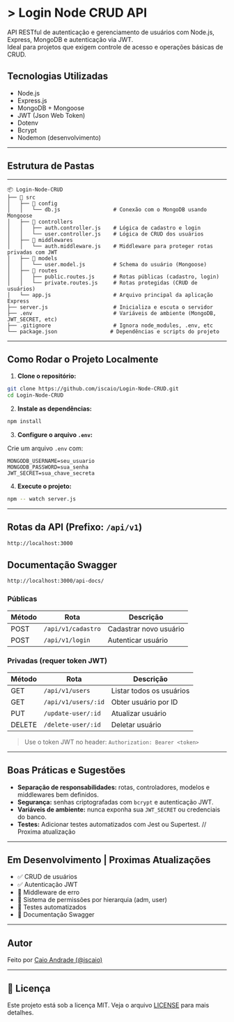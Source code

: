 # > Login Node CRUD API

API RESTful de autenticação e gerenciamento de usuários com Node.js, Express, MongoDB e autenticação via JWT.  
Ideal para projetos que exigem controle de acesso e operações básicas de CRUD.

## Tecnologias Utilizadas

- Node.js
- Express.js
- MongoDB + Mongoose
- JWT (Json Web Token)
- Dotenv
- Bcrypt
- Nodemon (desenvolvimento)

---

## Estrutura de Pastas

---

```plaintext
📦 Login-Node-CRUD
├── 📁 src
│   ├── 📁 config
│   │   └── db.js                 # Conexão com o MongoDB usando Mongoose
│   ├── 📁 controllers
│   │   ├── auth.controller.js    # Lógica de cadastro e login
│   │   └── user.controller.js    # Lógica de CRUD dos usuários
│   ├── 📁 middlewares
│   │   └── auth.middleware.js    # Middleware para proteger rotas privadas com JWT
│   ├── 📁 models
│   │   └── user.model.js         # Schema do usuário (Mongoose)
│   ├── 📁 routes
│   │   ├── public.routes.js      # Rotas públicas (cadastro, login)
│   │   └── private.routes.js     # Rotas protegidas (CRUD de usuários)
│   └── app.js                    # Arquivo principal da aplicação Express
├── server.js                     # Inicializa e escuta o servidor
├── .env                          # Variáveis de ambiente (MongoDB, JWT_SECRET, etc)
├── .gitignore                    # Ignora node_modules, .env, etc
└── package.json                 # Dependências e scripts do projeto
```


---

## Como Rodar o Projeto Localmente

1. **Clone o repositório:**

```bash
git clone https://github.com/iscaio/Login-Node-CRUD.git
cd Login-Node-CRUD
```

2. **Instale as dependências:**

```bash
npm install
```

3. **Configure o arquivo `.env`:**

Crie um arquivo `.env` com:

```env
MONGODB_USERNAME=seu_usuario
MONGODB_PASSWORD=sua_senha
JWT_SECRET=sua_chave_secreta
```

4. **Execute o projeto:**

```bash
npm -- watch server.js
```

---

## Rotas da API (Prefixo: `/api/v1`)
```bash
http://localhost:3000
```
## Documentação Swagger
```bash
http://localhost:3000/api-docs/
```

### Públicas

| Método | Rota               | Descrição              |
| ------ | ------------------ | ---------------------- |
| POST   | `/api/v1/cadastro` | Cadastrar novo usuário |
| POST   | `/api/v1/login`    | Autenticar usuário     |

### Privadas (requer token JWT)

| Método | Rota                | Descrição                |
| ------ | ------------------- | ------------------------ |
| GET    | `/api/v1/users`     | Listar todos os usuários |
| GET    | `/api/v1/users/:id` | Obter usuário por ID     |
| PUT    | `/update-user/:id`  | Atualizar usuário        |
| DELETE | `/delete-user/:id`  | Deletar usuário          |

> Use o token JWT no header: `Authorization: Bearer <token>`

---

## Boas Práticas e Sugestões

- **Separação de responsabilidades:** rotas, controladores, modelos e middlewares bem definidos.
- **Segurança:** senhas criptografadas com `bcrypt` e autenticação JWT.
- **Variáveis de ambiente:** nunca exponha sua `JWT_SECRET` ou credenciais do banco.
- **Testes:** Adicionar testes automatizados com Jest ou Supertest. // Proxima atualização

---

## Em Desenvolvimento | Proximas Atualizações

- ✅ CRUD de usuários
- ✅ Autenticação JWT
- 🚧 Middleware de erro
- 🚧 Sistema de permissões por hierarquia (adm, user)
- 🚧 Testes automatizados
- 🚧 Documentação Swagger

---

##  Autor

Feito por [Caio Andrade (@iscaio)](https://github.com/iscaio)

---

## 📄 Licença

Este projeto está sob a licença MIT. Veja o arquivo [LICENSE](LICENSE) para mais detalhes.
